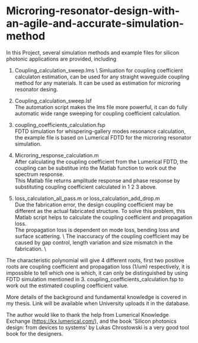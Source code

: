 # Microring-resonator-design-with-an-agile-and-accurate-simulation-method
In this Project, several simulation methods and example files for silicon photonic applications are provided, including

1. Coupling_calculation_sweep.lms \ 
Simluation for coupling coefficient calculaton estimation, can be used for any straight waveguide coupling method for any materials. It can be used as estimation for microring resonator desing. 

2. Coupling_calculation_sweep.lsf \
The automation script makes the lms file more powerful, it can do fully automatic wide range sweeping for coupling coefficient calculation. 

3. coupling_coefficients_calculation.fsp \
FDTD simulation for whispering-gallery modes resonance calculation, the example file is based on Lumerical FDTD for the microring resonator simulation. 

4. Microring_response_calculation.m \
After calculating the coupling coefficient from the Lumerical FDTD, the coupling can be substitue into the Matlab function to work out the spectrum response.\
This Matlab file returns amplitude response and phase response by substituting coupling coefficient calculated in 1 2 3 above. 

5. loss_calculation_all_pass.m or loss_calculation_add_drop.m \
Due the fabrication error, the design coupling coefficient may be different as the actual fabricated structure. To solve this problem, this Matlab script helps to calculate the coupling coefficient and propagation loss. \
The propagation loss is dependent on mode loss, bending loss and surface scattering. \ 
The inaccuracy of the coupling coefficient may be caused by gap control, length variation and size mismatch in the fabrication. \

The characteristic polynomial will give 4 different roots, first two positive roots are coupling coefficient and propagation loss (1/um) respectively, it is impossible to tell which one is which, it can only be distinguished by using FDTD simulation mentioned in 3. coupling_coefficients_calculation.fsp to work out the estimated coupling coefficient value. 


More details of the background and fundamental knowledge is covered in my thesis. Link will be available when University uploads it in the database. 

The author would like to thank the help from Lumerical Knowledge Exchange (https://kx.lumerical.com/), and the book 'Silicon photonics design: from devices to systems' by Lukas Chrostowski is a very good tool book for the designers. 
